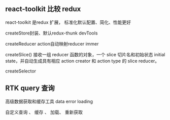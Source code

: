 ## react-toolkit 比较 redux

react-toolkit 是redux 扩展， 标准化默认配置、简化、性能更好

createStore封装、默认redux-thunk  devTools

createReducer action自动映射reducer immer

createSlice() 接收一组 reducer 函数的对象，一个 slice 切片名和初始状态 initial state，并自动生成具有相应 action creator 和 action type 的 slice reducer。

createSelector

## RTK query 查询 

高级数据获取和缓存工具   data error loading 

自定义查询 、 缓存 、 加载、 重新获取

